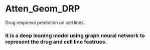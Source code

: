 # Atten_Geom_DRP
Drug response prediction on cell lines.
### It is a deep leaning model using graph neural network to represent the drug and cell line featrues.
